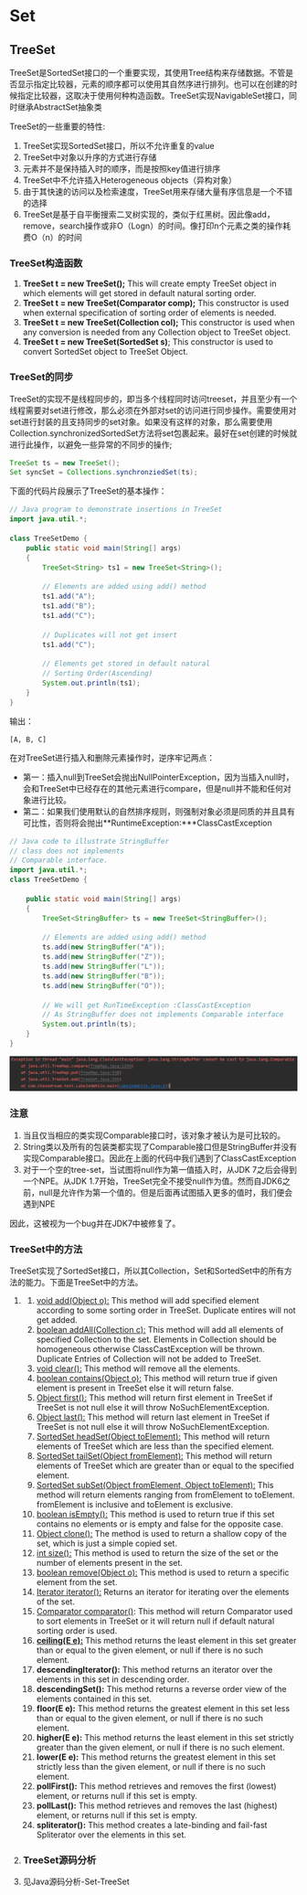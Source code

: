 # Set

## TreeSet

TreeSet是SortedSet接口的一个重要实现，其使用Tree结构来存储数据。不管是否显示指定比较器，元素的顺序都可以使用其自然序进行排列。也可以在创建的时候指定比较器，这取决于使用何种构造函数。TreeSet实现NavigableSet接口，同时继承AbstractSet抽象类

TreeSet的一些重要的特性:

1. TreeSet实现SortedSet接口，所以不允许重复的value
2. TreeSet中对象以升序的方式进行存储
3. 元素并不是保持插入时的顺序，而是按照key值进行排序
4. TreeSet中不允许插入Heterogeneous objects（异构对象）
5. 由于其快速的访问以及检索速度，TreeSet用来存储大量有序信息是一个不错的选择
6. TreeSet是基于自平衡搜索二叉树实现的，类似于红黑树。因此像add，remove，search操作或非O（Logn）的时间。像打印n个元素之类的操作耗费O（n）的时间

### TreeSet构造函数

1. **TreeSet t = new TreeSet();**
   This will create empty TreeSet object in which elements will get stored in default natural sorting order.
2. **TreeSet t = new TreeSet(Comparator comp);**
   This constructor is used when external specification of sorting order of elements is needed.
3. **TreeSet t = new TreeSet(Collection col);**
   This constructor is used when any conversion is needed from any Collection object to TreeSet object.
4. **TreeSet t = new TreeSet(SortedSet s)**;
   This constructor is used to convert SortedSet object to TreeSet Object.

### TreeSet的同步

TreeSet的实现不是线程同步的，即当多个线程同时访问treeset，并且至少有一个线程需要对set进行修改，那么必须在外部对set的访问进行同步操作。需要使用对set进行封装的且支持同步的set对象。如果没有这样的对象，那么需要使用Collection.synchronizedSortedSet方法将set包裹起来。最好在set创建的时候就进行此操作，以避免一些异常的不同步的操作;

```java
TreeSet ts = new TreeSet();
Set syncSet = Collections.synchronziedSet(ts); 
```

下面的代码片段展示了TreeSet的基本操作：

```java
// Java program to demonstrate insertions in TreeSet 
import java.util.*; 
  
class TreeSetDemo { 
    public static void main(String[] args) 
    { 
        TreeSet<String> ts1 = new TreeSet<String>(); 
  
        // Elements are added using add() method 
        ts1.add("A"); 
        ts1.add("B"); 
        ts1.add("C"); 
  
        // Duplicates will not get insert 
        ts1.add("C"); 
  
        // Elements get stored in default natural 
        // Sorting Order(Ascending) 
        System.out.println(ts1); 
    } 
} 
```

输出：

```
[A, B, C]
```

在对TreeSet进行插入和删除元素操作时，逆序牢记两点：

* 第一：插入null到TreeSet会抛出NullPointerException，因为当插入null时，会和TreeSet中已经存在的其他元素进行compare，但是null并不能和任何对象进行比较。
* 第二：如果我们使用默认的自然排序规则，则强制对象必须是同质的并且具有可比性，否则将会抛出**RuntimeException:***ClassCastException

```java
// Java code to illustrate StringBuffer 
// class does not implements 
// Comparable interface. 
import java.util.*; 
class TreeSetDemo { 
  
    public static void main(String[] args) 
    { 
        TreeSet<StringBuffer> ts = new TreeSet<StringBuffer>(); 
  
        // Elements are added using add() method 
        ts.add(new StringBuffer("A")); 
        ts.add(new StringBuffer("Z")); 
        ts.add(new StringBuffer("L")); 
        ts.add(new StringBuffer("B")); 
        ts.add(new StringBuffer("O")); 
  
        // We will get RunTimeException :ClassCastException 
        // As StringBuffer does not implements Comparable interface 
        System.out.println(ts); 
    } 
} 
```

![image-20200406172413948](Set.assets/image-20200406172413948.png)

### 注意

1. 当且仅当相应的类实现Comparable接口时，该对象才被认为是可比较的。
2. String类以及所有的包装类都实现了Comparable接口但是StringBuffer并没有实现Comparable接口。因此在上面的代码中我们遇到了ClassCastException
3. 对于一个空的tree-set，当试图将null作为第一值插入时，从JDK 7之后会得到一个NPE。从JDK 1.7开始，TreeSet完全不接受null作为值。然而自JDK6之前，null是允许作为第一个值的。但是后面再试图插入更多的值时，我们便会遇到NPE

因此，这被视为一个bug并在JDK7中被修复了。

### TreeSet中的方法

TreeSet实现了SortedSet接口，所以其Collection，Set和SortedSet中的所有方法的能力。下面是TreeSet中的方法。

1. 1. [void add(Object o):](https://www.geeksforgeeks.org/treeset-add-method-in-java/) This method will add specified element according to some sorting order in TreeSet. Duplicate entires will not get added.
   2. [boolean addAll(Collection c):](https://www.geeksforgeeks.org/treeset-addall-method-in-java/) This method will add all elements of specified Collection to the set. Elements in Collection should be homogeneous otherwise ClassCastException will be thrown. Duplicate Entries of Collection will not be added to TreeSet.
   3. [void clear():](https://www.geeksforgeeks.org/treeset-clear-method-in-java/) This method will remove all the elements.
   4. [boolean contains(Object o):](https://www.geeksforgeeks.org/treeset-contains-method-in-java/) This method will return true if given element is present in TreeSet else it will return false.
   5. [Object first():](https://www.geeksforgeeks.org/treeset-first-method-in-java/) This method will return first element in TreeSet if TreeSet is not null else it will throw NoSuchElementException.
   6. [Object last():](https://www.geeksforgeeks.org/treeset-last-method-in-java/) This method will return last element in TreeSet if TreeSet is not null else it will throw NoSuchElementException.
   7. [SortedSet headSet(Object toElement):](https://www.geeksforgeeks.org/treeset-headset-method-in-java/) This method will return elements of TreeSet which are less than the specified element.
   8. [SortedSet tailSet(Object fromElement):](https://www.geeksforgeeks.org/treeset-tailset-method-in-java/) This method will return elements of TreeSet which are greater than or equal to the specified element.
   9. [SortedSet subSet(Object fromElement, Object toElement):](https://www.geeksforgeeks.org/treeset-subset-method-in-java/) This method will return elements ranging from fromElement to toElement. fromElement is inclusive and toElement is exclusive.
   10. [boolean isEmpty():](https://www.geeksforgeeks.org/treeset-isempty-method-in-java/) This method is used to return true if this set contains no elements or is empty and false for the opposite case.
   11. [Object clone():](https://www.geeksforgeeks.org/treeset-clone-method-in-java/) The method is used to return a shallow copy of the set, which is just a simple copied set.
   12. [int size():](https://www.geeksforgeeks.org/treeset-size-method-in-java/) This method is used to return the size of the set or the number of elements present in the set.
   13. [boolean remove(Object o):](https://www.geeksforgeeks.org/treeset-remove-method-in-java/) This method is used to return a specific element from the set.
   14. [Iterator iterator():](https://www.geeksforgeeks.org/treeset-iterator-method-in-java/) Returns an iterator for iterating over the elements of the set.
   15. [Comparator comparator()](https://www.geeksforgeeks.org/treeset-comparator-method-in-java/): This method will return Comparator used to sort elements in TreeSet or it will return null if default natural sorting order is used.
   16. **[ceiling(E e):](https://www.geeksforgeeks.org/treeset-ceiling-method-in-java-with-examples/)** This method returns the least element in this set greater than or equal to the given element, or null if there is no such element.
   17. **descendingIterator():** This method returns an iterator over the elements in this set in descending order.
   18. **descendingSet():** This method returns a reverse order view of the elements contained in this set.
   19. **floor(E e):** This method returns the greatest element in this set less than or equal to the given element, or null if there is no such element.
   20. **higher(E e):** This method returns the least element in this set strictly greater than the given element, or null if there is no such element.
   21. **lower(E e):** This method returns the greatest element in this set strictly less than the given element, or null if there is no such element.
   22. **pollFirst():** This method retrieves and removes the first (lowest) element, or returns null if this set is empty.
   23. **pollLast():** This method retrieves and removes the last (highest) element, or returns null if this set is empty.
   24. **spliterator():** This method creates a late-binding and fail-fast Spliterator over the elements in this set.

2. ### TreeSet源码分析

3. 见Java源码分析-Set-TreeSet